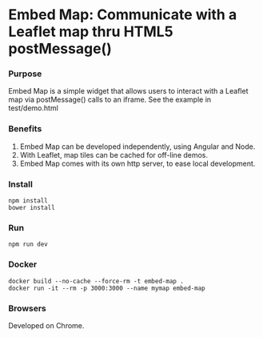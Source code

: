 # Embed Map: Communicate with a Leaflet map thru HTML5 postMessage()

### Purpose

Embed Map is a simple widget that allows users to interact with a Leaflet
map via postMessage() calls to an iframe. See the example in test/demo.html

### Benefits

1. Embed Map can be developed independently, using Angular and Node.
1. With Leaflet, map tiles can be cached for off-line demos.
1. Embed Map comes with its own http server, to ease local development.

### Install

```
npm install
bower install
```

### Run

```
npm run dev
```

### Docker

```
docker build --no-cache --force-rm -t embed-map .
docker run -it --rm -p 3000:3000 --name mymap embed-map
```

### Browsers

Developed on Chrome.
